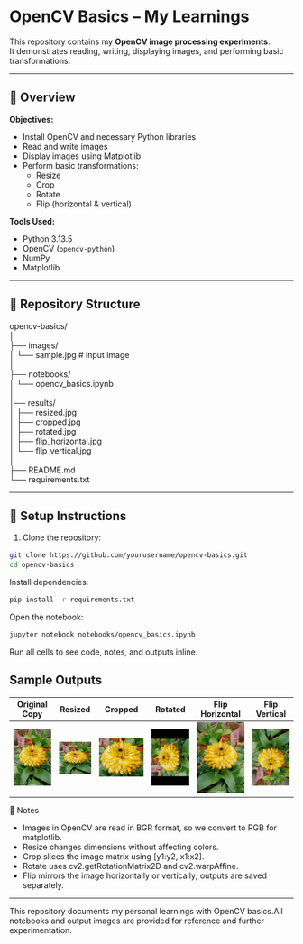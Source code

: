 





#  OpenCV Basics – My Learnings

This repository contains my **OpenCV image processing experiments**.  
It demonstrates reading, writing, displaying images, and performing basic transformations.

---

## 📖 Overview

**Objectives:**
- Install OpenCV and necessary Python libraries
- Read and write images
- Display images using Matplotlib
- Perform basic transformations:
  - Resize
  - Crop
  - Rotate
  - Flip (horizontal & vertical)

**Tools Used:**
- Python 3.13.5
- OpenCV (`opencv-python`)
- NumPy
- Matplotlib

---

## 📂 Repository Structure

opencv-basics/   
│   
├── images/  
│   └── sample.jpg  # input image  
│  
├── notebooks/  
│   └── opencv_basics.ipynb  
│  
│── results/  
│   ├── resized.jpg  
│   ├── cropped.jpg  
│   ├── rotated.jpg  
│   ├── flip_horizontal.jpg  
│   └── flip_vertical.jpg  
│  
├── README.md  
└── requirements.txt  

---

## 🚀 Setup Instructions

1. Clone the repository:

```bash
git clone https://github.com/yourusername/opencv-basics.git
cd opencv-basics

```
Install dependencies:

```bash
pip install -r requirements.txt
```

Open the notebook:

```bash
jupyter notebook notebooks/opencv_basics.ipynb
```
Run all cells to see code, notes, and outputs inline.


## Sample Outputs

| Original Copy | Resized | Cropped | Rotated | Flip Horizontal | Flip Vertical |
|---------------|---------|---------|---------|----------------|---------------|
| ![Original Copy](images/sample.jpg) | ![Resized](results/resized.jpg) | ![Cropped](results/cropped.jpg) | ![Rotated](results/rotated.jpg) | ![Flip H](results/flip_horizontal.jpg) | ![Flip V](results/flip_vertical.jpg) |

📌 Notes
- Images in OpenCV are read in BGR format, so we convert to RGB for matplotlib.
- Resize changes dimensions without affecting colors.
- Crop slices the image matrix using [y1:y2, x1:x2].
- Rotate uses cv2.getRotationMatrix2D and cv2.warpAffine.
- Flip mirrors the image horizontally or vertically; outputs are saved separately.  

---

This repository documents my personal learnings with OpenCV basics.All notebooks and output images are provided for reference and further experimentation.